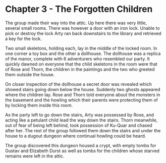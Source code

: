 # Chapter 3 - The Forgotten Children

The group made their way into the attic. Up here there was very little, several small rooms. There was however a door with an iron lock. Unable to pick or destroy the lock Arty ran back downstairs to the library and retrieved a key for the lock.

Two small skeletons, holding each, lay in the middle of the locked room. In one corner a toy box and the other a dollhouse. The dollhouse was a replica of the manor, complete with 6 adventurers who resembled our party. It quickly dawned on everyone that the child skeletons in the room were that of Rose and Thorn, the children in the paintings and the two who greeted them outside the house.

On closer inspection of the dollhouse a secret door was revealed which showed stairs going down below the house. Suddenly two ghosts appeared where the children lay. Rose and Thorn told everyone about the monsters in the basement and the howling which their parents were protecting them of by locking them inside this room.

As the party left to go down the stairs, Arty was possessed by Rose, and acting like a petulant child lead the way down the stairs. Thorn meanwhile, out of fear of being left behind, took possession of Ku-Quar and chased after her. The rest of the group followed them down the stairs and under the house to a dugout dungeon where continual howling could be heard.

The group discovered this dungeon housed a crypt, with empty tombs for Gustav and Elizabeth Durst as well as tombs for the children whose starved remains were left in the attic.